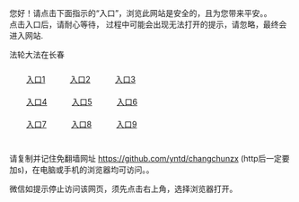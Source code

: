 您好！请点击下面指示的“入口”，浏览此网站是安全的，且为您带来平安。。 <br/>
点击入口后，请耐心等待， 过程中可能会出现无法打开的提示，请忽略，最终会进入网站. </br>

法轮大法在长春<br/>
<div style="padding:10px"><a style="margin:20px" target="_blank" href="https://di0ihsix4am2a.cloudfront.net/2Qpsp?mbwzptz" id="ccLink1" rel="nofollow">入口1</a> <a target="_blank" style="margin:20px" href="https://d2cgcw83edim68.cloudfront.net/2Qpsp?ihpwkm" id="ccLink2" rel="nofollow">入口2</a> <a style="margin:20px" target="_blank" href="https://d38xtez0ezcmpo.cloudfront.net/2Qpsp?wwqjs" id="ccLink3" rel="nofollow">入口3</a></div>

<div style="padding:10px" ><a style="margin:20px" target="_blank" href="https://di0ihsix4am2a.cloudfront.net/2Qpsp?mbwzptz" id="ccLink4" rel="nofollow">入口4</a> <a style="margin:20px" href="https://d2cgcw83edim68.cloudfront.net/2Qpsp?ihpwkm" target="_blank" id="ccLink5" rel="nofollow">入口5</a> <a style="margin:20px" href="https://d38xtez0ezcmpo.cloudfront.net/2Qpsp?wwqjs" target="_blank" id="ccLink6" rel="nofollow">入口6</a></div>

<div style="padding:10px"><a style="margin:20px" target="_blank" href="https://di0ihsix4am2a.cloudfront.net/2Qpsp?mbwzptz" id="ccLink7" rel="nofollow">入口7</a> <a style="margin:20px" href="https://d2cgcw83edim68.cloudfront.net/2Qpsp?ihpwkm" target="_blank" id="ccLink8" rel="nofollow">入口8</a> <a style="margin:20px" target="_blank" href="https://d38xtez0ezcmpo.cloudfront.net/2Qpsp?wwqjs" id="ccLink9" rel="nofollow">入口9</a></div>

<br/>



请复制并记住免翻墙网址 https://github.com/yntd/changchunzx (http后一定要加s)，在电脑或手机的浏览器均可访问。。<br/>

微信如提示停止访问该网页，须先点击右上角，选择浏览器打开。
